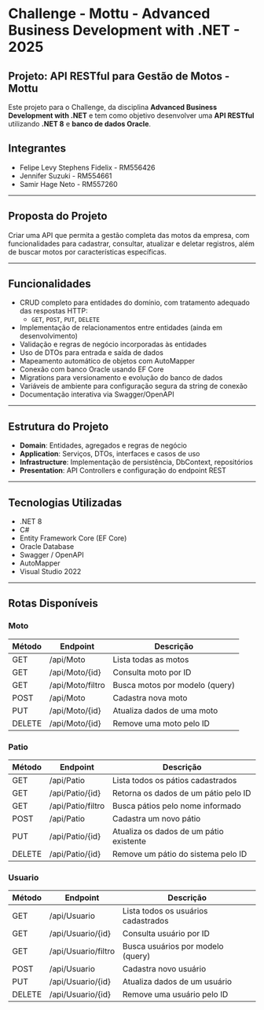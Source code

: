 # Challenge - Mottu - Advanced Business Development with .NET  - 2025

## Projeto: API RESTful para Gestão de Motos - Mottu

Este projeto para o Challenge, da disciplina **Advanced Business Development with .NET** e tem como objetivo desenvolver uma **API RESTful** utilizando **.NET 8** e **banco de dados Oracle**.

## Integrantes

- Felipe Levy Stephens Fidelix - RM556426
- Jennifer Suzuki  - RM554661
- Samir Hage Neto - RM557260

---

## Proposta do Projeto

Criar uma API que permita a gestão completa das motos da empresa, com funcionalidades para cadastrar, consultar, atualizar e deletar registros, além de buscar motos por características específicas.

---

## Funcionalidades

- CRUD completo para entidades do domínio, com tratamento adequado das respostas HTTP:
  - `GET`, `POST`, `PUT`, `DELETE`
- Implementação de relacionamentos entre entidades (ainda em desenvolvimento)
- Validação e regras de negócio incorporadas às entidades
- Uso de DTOs para entrada e saída de dados
- Mapeamento automático de objetos com AutoMapper
- Conexão com banco Oracle usando EF Core
- Migrations para versionamento e evolução do banco de dados
- Variáveis de ambiente para configuração segura da string de conexão
- Documentação interativa via Swagger/OpenAPI

---

## Estrutura do Projeto

- **Domain**: Entidades, agregados e regras de negócio  
- **Application**: Serviços, DTOs, interfaces e casos de uso  
- **Infrastructure**: Implementação de persistência, DbContext, repositórios  
- **Presentation**: API Controllers e configuração do endpoint REST  

---

## Tecnologias Utilizadas

- .NET 8  
- C#  
- Entity Framework Core (EF Core)  
- Oracle Database  
- Swagger / OpenAPI  
- AutoMapper  
- Visual Studio 2022  

---

## Rotas Disponíveis

### Moto
| Método | Endpoint           | Descrição                       |
|--------|--------------------|--------------------------------|
| GET    | /api/Moto         | Lista todas as motos                        |
| GET    | /api/Moto/{id}    | Consulta moto por ID                        |
| GET    | /api/Moto/filtro  | Busca motos por modelo (query)              |
| POST   | /api/Moto         | Cadastra nova moto                          |
| PUT    | /api/Moto/{id}    | Atualiza dados de uma moto                  |
| DELETE | /api/Moto/{id}    | Remove uma moto pelo ID                     |

### Patio
| Método | Endpoint           | Descrição                       |
|--------|--------------------|--------------------------------|
| GET    | /api/Patio         | Lista todos os pátios cadastrados          |
| GET    | /api/Patio/{id}    | Retorna os dados de um pátio pelo ID       |
| GET    | /api/Patio/filtro  | Busca pátios pelo nome informado           |
| POST   | /api/Patio         | Cadastra um novo pátio                     |
| PUT    | /api/Patio/{id}    | Atualiza os dados de um pátio existente    |
| DELETE | /api/Patio/{id}    | Remove um pátio do sistema pelo ID         |

### Usuario
| Método | Endpoint           | Descrição                       |
|--------|--------------------|--------------------------------|
| GET    | /api/Usuario         | Lista todos os usuários cadastrados      |
| GET    | /api/Usuario/{id}    | Consulta usuário por ID                  |
| GET    | /api/Usuario/filtro  | Busca usuários por modelo (query)        |
| POST   | /api/Usuario         | Cadastra novo usuário                    |
| PUT    | /api/Usuario/{id}    | Atualiza dados de um usuário             |
| DELETE | /api/Usuario/{id}    | Remove uma usuário pelo ID               |
